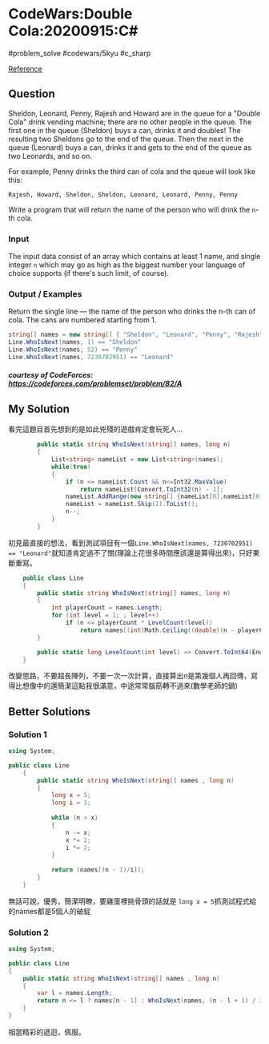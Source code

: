 # CodeWars:Double Cola:20200915:C\#

#problem_solve #codewars/5kyu #c_sharp

[Reference](https://www.codewars.com/kata/551dd1f424b7a4cdae0001f0)

## Question

Sheldon, Leonard, Penny, Rajesh and Howard are in the queue for a "Double Cola" drink vending machine; there are no other people in the queue. The first one in the queue (Sheldon) buys a can, drinks it and doubles! The resulting two Sheldons go to the end of the queue. Then the next in the queue (Leonard) buys a can, drinks it and gets to the end of the queue as two Leonards, and so on.

For example, Penny drinks the third can of cola and the queue will look like this:

```
Rajesh, Howard, Sheldon, Sheldon, Leonard, Leonard, Penny, Penny
```

Write a program that will return the name of the person who will drink the `n`-th cola.

### Input

The input data consist of an array which contains at least 1 name, and single integer `n` which may go as high as the biggest number your language of choice supports (if there's such limit, of course).

### Output / Examples

Return the single line — the name of the person who drinks the n-th can of cola. The cans are numbered starting from 1.

```csharp
string[] names = new string[] { "Sheldon", "Leonard", "Penny", "Rajesh", "Howard" };
Line.WhoIsNext(names, 1) == "Sheldon"
Line.WhoIsNext(names, 52) == "Penny"
Line.WhoIsNext(names, 7230702951) == "Leonard"
```

##### courtesy of CodeForces: <https://codeforces.com/problemset/problem/82/A>

## My Solution

看完這題目首先想到的是如此兇殘的遊戲肯定會玩死人...

```C#
        public static string WhoIsNext(string[] names, long n)
        {
            List<string> nameList = new List<string>(names);
            while(true)
            {
                if (n <= nameList.Count && n<=Int32.MaxValue)
                    return nameList[Convert.ToInt32(n) - 1];
                nameList.AddRange(new string[] {nameList[0],nameList[0]});
                nameList = nameList.Skip(1).ToList();
                n--;
            }
        }
```

初見最直接的想法，看到測試項目有一個`Line.WhoIsNext(names, 7230702951) == "Leonard"`就知道肯定過不了關(理論上花很多時間應該還是算得出來)，只好果斷重寫。

```C#
    public class Line
    {
        public static string WhoIsNext(string[] names, long n)
        {
            int playerCount = names.Length;
            for (int level = 1; ; level++)
                if (n <= playerCount * LevelCount(level))
                    return names[(int)Math.Ceiling((double)(n - playerCount * LevelCount(level - 1)) / Math.Pow(2, level - 1)) - 1];
        }

        public static long LevelCount(int level) => Convert.ToInt64(Enumerable.Range(0, level).Select(num => Math.Pow(2, num)).Sum());
    }
```

改變思路，不要超長陣列，不要一次一次計算，直接算出n是第幾個人再回傳，寫得比想像中的還簡潔這點我很滿意，中途常常腦筋轉不過來(數學老師的鍋)

## Better Solutions

### Solution 1

```C#
using System;

public class Line
    {
        public static string WhoIsNext(string[] names , long n)
        { 
            long x = 5;
            long i = 1;
  
            while (n > x)
            {
                n -= x;
                x *= 2;
                i *= 2;
            }
            
            return (names[(n - 1)/i]);
        }
    }
```

無話可說，優秀，簡潔明瞭，要雞蛋裡挑骨頭的話就是 `long x = 5`抓測試程式給的names都是5個人的破綻

### Solution 2

```C#
using System;

public class Line
{
    public static string WhoIsNext(string[] names , long n)
    {
        var l = names.Length;
        return n <= l ? names[n - 1] : WhoIsNext(names, (n - l + 1) / 2);
    }
}
```

相當精彩的遞迴，佩服。
